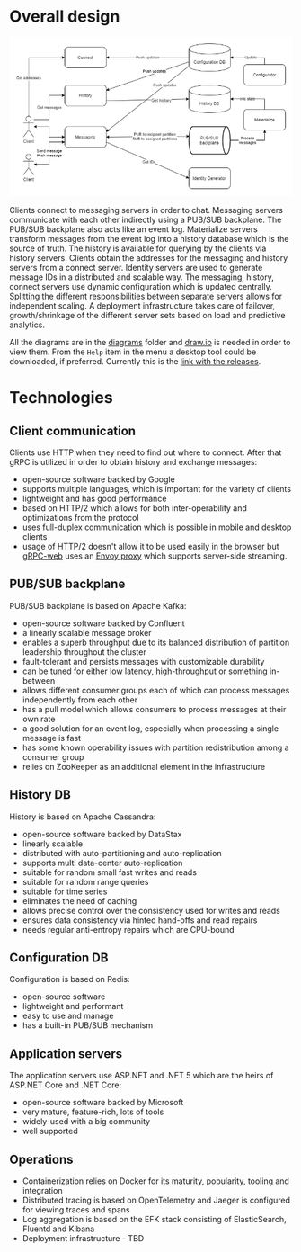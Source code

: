 # Overall design

![Overall design](images/cecochat-01-overall.png)

Clients connect to messaging servers in order to chat. Messaging servers communicate with each other indirectly using a PUB/SUB backplane. The PUB/SUB backplane also acts like an event log. Materialize servers transform messages from the event log into a history database which is the source of truth. The history is available for querying by the clients via history servers. Clients obtain the addresses for the messaging and history servers from a connect server. Identity servers are used to generate message IDs in a distributed and scalable way. The messaging, history, connect servers use dynamic configuration which is updated centrally. Splitting the different responsibilities between separate servers allows for independent scaling. A deployment infrastructure takes care of failover, growth/shrinkage of the different server sets based on load and predictive analytics.

All the diagrams are in the [diagrams](diagrams/) folder and [draw.io](https://app.diagrams.net/) is needed in order to view them. From the `Help` item in the menu a desktop tool could be downloaded, if preferred. Currently this is the [link with the releases](https://github.com/jgraph/drawio-desktop/releases).

# Technologies

## Client communication

Clients use HTTP when they need to find out where to connect. After that gRPC is utilized in order to obtain history and exchange messages:
* open-source software backed by Google
* supports multiple languages, which is important for the variety of clients
* lightweight and has good performance
* based on HTTP/2 which allows for both inter-operability and optimizations from the protocol
* uses full-duplex communication which is possible in mobile and desktop clients
* usage of HTTP/2 doesn't allow it to be used easily in the browser but [gRPC-web](https://github.com/grpc/grpc-web) uses an [Envoy proxy](https://www.envoyproxy.io/) which supports server-side streaming.

## PUB/SUB backplane

PUB/SUB backplane is based on Apache Kafka:
* open-source software backed by Confluent
* a linearly scalable message broker
* enables a superb throughput due to its balanced distribution of partition leadership throughout the cluster
* fault-tolerant and persists messages with customizable durability
* can be tuned for either low latency, high-throughput or something in-between
* allows different consumer groups each of which can process messages independently from each other
* has a pull model which allows consumers to process messages at their own rate
* a good solution for an event log, especially when processing a single message is fast
* has some known operability issues with partition redistribution among a consumer group
* relies on ZooKeeper as an additional element in the infrastructure

## History DB

History is based on Apache Cassandra:
* open-source software backed by DataStax
* linearly scalable
* distributed with auto-partitioning and auto-replication
* supports multi data-center auto-replication
* suitable for random small fast writes and reads
* suitable for random range queries
* suitable for time series
* eliminates the need of caching
* allows precise control over the consistency used for writes and reads
* ensures data consistency via hinted hand-offs and read repairs
* needs regular anti-entropy repairs which are CPU-bound

## Configuration DB

Configuration is based on Redis:
* open-source software
* lightweight and performant
* easy to use and manage
* has a built-in PUB/SUB mechanism

## Application servers

The application servers use ASP.NET and .NET 5 which are the heirs of ASP.NET Core and .NET Core:
* open-source software backed by Microsoft
* very mature, feature-rich, lots of tools
* widely-used with a big community
* well supported

## Operations

* Containerization relies on Docker for its maturity, popularity, tooling and integration
* Distributed tracing is based on OpenTelemetry and Jaeger is configured for viewing traces and spans
* Log aggregation is based on the EFK stack consisting of ElasticSearch, Fluentd and Kibana
* Deployment infrastructure - TBD
